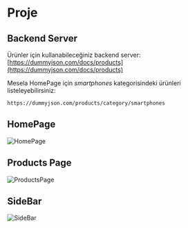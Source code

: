 # Proje

## Backend Server

Ürünler için kullanabileceğiniz backend server:
[https://dummyjson.com/docs/products](https://dummyjson.com/docs/products)

Mesela HomePage için _smartphones_ kategorisindeki ürünleri listeleyebilirsiniz:

`https://dummyjson.com/products/category/smartphones`

## HomePage

![HomePage](https://github.com/b13nxx/boost-onl-5/assets/4191018/dcbf1c06-8bc9-465c-869c-938be92f3b95)

## Products Page

![ProductsPage](https://github.com/b13nxx/boost-onl-5/assets/4191018/faf06944-30a4-4709-b09c-40f49767ba75)

## SideBar

![SideBar](https://github.com/b13nxx/boost-onl-5/assets/4191018/a368565c-8ee4-42a9-8d00-e4655990b77e)
